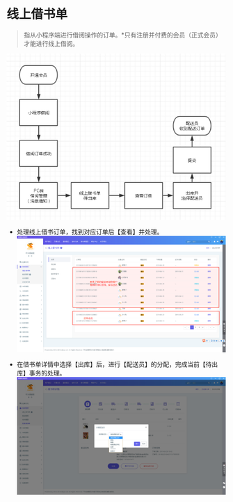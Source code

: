 # 线上借书单

> 指从小程序端进行借阅操作的订单。*只有注册并付费的会员（正式会员）才能进行线上借阅。

![img](_media\liucheng.png)

- 处理线上借书订单，找到对应订单后【查看】并处理。![1561012912306](_media\1561012912306.png)

- 在借书单详情中选择【出库】后，进行【配送员】的分配，完成当前【待出库】事务的处理。 ![img](_media\xuanzepeisongyuan.png)       






